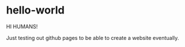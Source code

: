 # hello-world

HI HUMANS!

Just testing out github pages to be able to create a website eventually.
